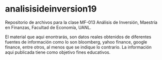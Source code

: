 # analisisideinversion19
Repositorio de archivos para la clase MF-013 Análisis de Inversión, Maestría en Finanzas, Facultad de Economía, UANL.

El material que aqui enontrarás, son datos reales obtenidos de diferentes fuentes de información como lo son bloomberg, yahoo finance, google finance, entre otros, al menos que se indique lo contrario.  La información aqui publicada tiene como objetivo fines educativos.
